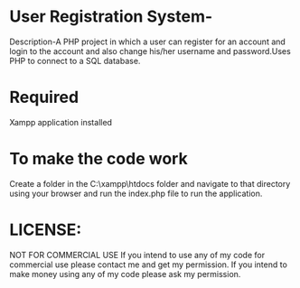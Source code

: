 # User Registration System-

Description-A PHP project in which a user can register for an account and login to the account and also change his/her username and password.Uses PHP to connect to a SQL database.

# Required

Xampp application installed 


# To make the code work 
Create a folder in the C:\xampp\htdocs folder and navigate to that directory using your browser and run the index.php file to run the application.

# LICENSE:
NOT FOR COMMERCIAL USE If you intend to use any of my code for commercial use please contact me and get my permission. If you intend to make money using any of my code please ask my permission.

